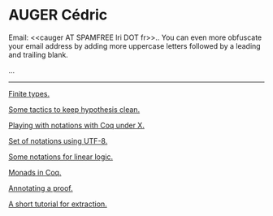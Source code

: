 
AUGER Cédric
============

Email: &lt;&lt;cauger AT SPAMFREE lri DOT fr&gt;&gt;.. You can even more obfuscate your email address by adding more uppercase letters followed by a leading and trailing blank.

...

------------------------------------------------------------------------

[Finite types.](AUGER_Enumerates)

[Some tactics to keep hypothesis clean.](LinearTactics)

[Playing with notations with Coq under X.](XComposeAndNotations)

[Set of notations using UTF-8.](AUGER_Notations)

[Some notations for linear logic.](AUGER_LinearLogic)

[Monads in Coq.](AUGER_Monad)

[Annotating a proof.](AUGER_Annotations)

[A short tutorial for extraction.](AUGER_ExtractionTuto)
